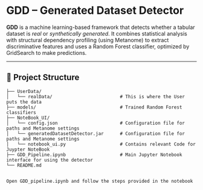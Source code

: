 # GDD – Generated Dataset Detector

**GDD** is a machine learning-based framework that detects whether a tabular dataset is *real* or *synthetically generated*. It combines statistical analysis with structural dependency profiling (using Metanome) to extract discriminative features and uses a Random Forest classifier, optimized by GridSearch to make predictions.

---

## 📁 Project Structure

```text
├── UserData/                 
│   └── realData/                         # This is where the User puts the data
├── models/                               # Trained Random Forest classifiers
├── NoteBook_UI/              
│   └── config.json                       # Configuration file for paths and Metanome settings
│   └── generatedDatasetDetector.jar      # Configuration file for paths and Metanome settings
│   └── notebook_ui.py                    # Contains relevant Code for Juypter NoteBook
├── GDD_Pipeline.ipynb                    # Main Jupyter Notebook interface for using the detector
└── README.md


Open GDD_pipeline.ipynb and follow the steps provided in the notebook

